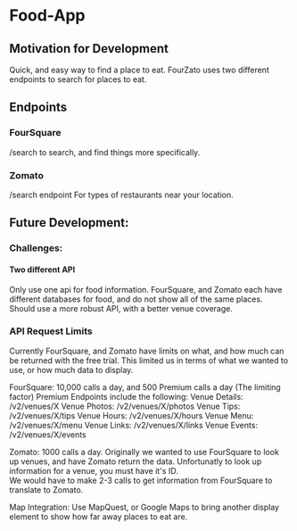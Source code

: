 # Food-App
## Motivation for Development
Quick, and easy way to find a place to eat. 
FourZato uses two different endpoints to search for places to eat.

## Endpoints
### FourSquare
 /search to search, and find things more specifically.

### Zomato
 /search endpoint
For types of restaurants near your location.


## Future Development:
### Challenges: 
#### Two different API 
Only use one api for food information. FourSquare, and Zomato each have different databases for food,
and do not show all of the same places. Should use a more robust API, with a better
venue coverage. 

### API Request Limits
Currently FourSquare, and Zomato have limits on what, and how much can be returned with the free trial.
This limited us in terms of what we wanted to use, or how much data to display.

FourSquare: 10,000 calls a day, and 500  Premium calls a day (The limiting factor)
Premium Endpoints include the following:
Venue Details: /v2/venues/X
Venue Photos: /v2/venues/X/photos
Venue Tips: /v2/venues/X/tips
Venue Hours: /v2/venues/X/hours
Venue Menu: /v2/venues/X/menu
Venue Links: /v2/venues/X/links
Venue Events: /v2/venues/X/events


Zomato: 
1000 calls a day. Originally we wanted to use FourSquare to look up venues, and have Zomato return the data.  Unfortunatly to look up information for a venue, you must have it's ID.  
We would have to make 2-3 calls to get information from FourSquare to translate to Zomato.

Map Integration:
Use MapQuest, or Google Maps to bring another display element to show how far away
places to eat are.

